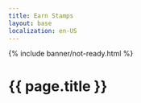```yaml
---
title: Earn Stamps
layout: base
localization: en-US
---
```


{% include banner/not-ready.html %}

# {{ page.title }}
